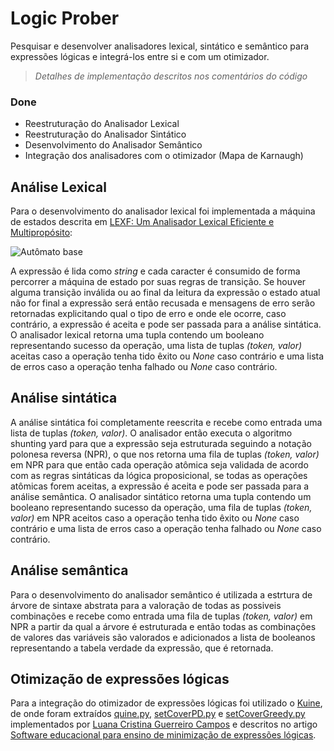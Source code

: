 # Logic Prober

Pesquisar e desenvolver analisadores lexical, sintático e semântico para expressões lógicas e integrá-los entre si e com um otimizador.

> *Detalhes de implementação descritos nos comentários do código*


### Done

- Reestruturação do Analisador Lexical
- Reestruturação do Analisador Sintático
- Desenvolvimento do Analisador Semântico
- Integração dos analisadores com o otimizador (Mapa de Karnaugh)


## Análise Lexical

Para o desenvolvimento do analisador lexical foi implementada a máquina de estados descrita em  [LEXF: Um Analisador Lexical Eficiente
e Multipropósito](https://eventos.utfpr.edu.br//sicite/sicite2020/paper/view/7353):

![Autômato base](/automato_base.png)

A expressão é lida como _string_ e cada caracter é consumido de forma percorrer a máquina de estado por suas regras de transição. Se houver alguma transição inválida ou ao final da leitura da expressão o estado atual não for final a expressão será então recusada e mensagens de erro serão retornadas explicitando qual o tipo de erro e onde ele ocorre, caso contrário, a expressão é aceita e pode ser passada para a análise sintática. O analisador lexical retorna uma tupla contendo um booleano representando sucesso da operação, uma lista de tuplas _(token, valor)_ aceitas caso a operação tenha tido êxito ou _None_ caso contrário e uma lista de erros caso a operação tenha falhado ou _None_ caso contrário.


## Análise sintática

A análise sintática foi completamente reescrita e recebe como entrada uma lista de tuplas _(token, valor)_. O analisador então executa o algoritmo shunting yard para que a expressão seja estruturada seguindo a notação polonesa reversa (NPR), o que nos retorna uma fila de tuplas _(token, valor)_ em NPR para que então cada operação atômica seja validada de acordo com as regras sintáticas da lógica proposicional, se todas as operações atômicas forem aceitas, a expressão é aceita e pode ser passada para a análise semântica. O analisador sintático retorna uma tupla contendo um booleano representando sucesso da operação, uma fila de tuplas _(token, valor)_ em NPR aceitos caso a operação tenha tido êxito ou _None_ caso contrário e uma lista de erros caso a operação tenha falhado ou _None_ caso contrário.


## Análise semântica

Para o desenvolvimento do analisador semântico é utilizada a estrtura de árvore de sintaxe abstrata para a valoração de todas as possiveis combinações e recebe como entrada uma fila de tuplas _(token, valor)_ em NPR a partir da qual a árvore é estruturada e então todas as combinações de valores das variáveis são valorados e adicionados a lista de booleanos representando a tabela verdade da expressão, que é retornada.


## Otimização de expressões lógicas

Para a integração do otimizador de expressões lógicas foi utilizado o [Kuine](https://github.com/luanaccampos/kuine), de onde foram extraídos [quine.py](/src/quine.py), [setCoverPD.py](/src/setCoverPD.py) e [setCoverGreedy.py](/src/setCoverGreedy.py) implementados por [Luana Cristina Guerreiro Campos](https://github.com/luanaccampos) e descritos no artigo [Software educacional para ensino de minimização de expressões lógicas](https://eventos.utfpr.edu.br/sicite/sicite2021/paper/view/7870).
